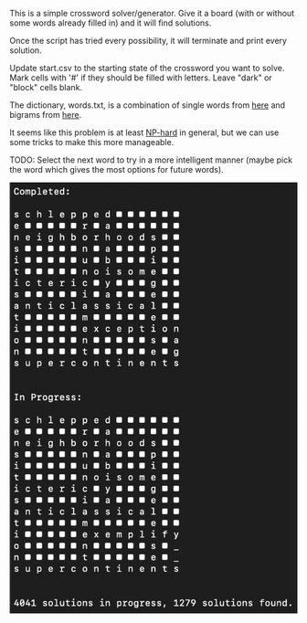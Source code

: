 This is a simple crossword solver/generator. Give it a board (with or without some words already filled in) and it will find solutions.

Once the script has tried every possibility, it will terminate and print every solution.

Update start.csv to the starting state of the crossword you want to solve.
	Mark cells with '#' if they should be filled with letters.
	Leave "dark" or "block" cells blank.



The dictionary, words.txt, is a combination of single words from [here](https://raw.githubusercontent.com/redbo/scrabble/master/dictionary.txt) and 
bigrams from [here](https://norvig.com/ngrams/count_2w.txt).

It seems like this problem is at least [NP-hard](https://arxiv.org/abs/2109.11203) in general, but we can use some tricks to make this more manageable.

TODO:
	Select the next word to try in a more intelligent manner (maybe pick the word which gives the most options for future words).
	
![](https://github.com/matthew-ritch/cword/blob/main/script_in_progress.png)